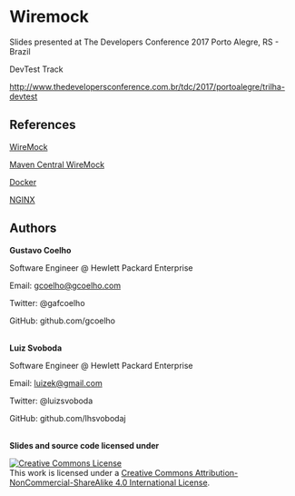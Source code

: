 # Wiremock
Slides presented at The Developers Conference 2017 Porto Alegre, RS - Brazil

DevTest Track

http://www.thedevelopersconference.com.br/tdc/2017/portoalegre/trilha-devtest

## References
[WireMock](http://wiremock.org/)

[Maven Central WireMock](https://search.maven.org/#search%7Cga%7C1%7Cg%3A%22com.github.tomakehurst%22)

[Docker](https://www.docker.com/)

[NGINX](https://www.nginx.com/)

## Authors
**Gustavo Coelho**

Software Engineer @ Hewlett Packard Enterprise

Email: gcoelho@gcoelho.com

Twitter: @gafcoelho

GitHub: github.com/gcoelho
<br><br>

**Luiz Svoboda**

Software Engineer @ Hewlett Packard Enterprise

Email: luizek@gmail.com

Twitter: @luizsvoboda

GitHub: github.com/lhsvobodaj
<br><br>

**Slides and source code licensed under**

<a rel="license" href="http://creativecommons.org/licenses/by-nc-sa/4.0/"><img alt="Creative Commons License" style="border-width:0" src="https://i.creativecommons.org/l/by-nc-sa/4.0/88x31.png" /></a><br />This work is licensed under a <a rel="license" href="http://creativecommons.org/licenses/by-nc-sa/4.0/">Creative Commons Attribution-NonCommercial-ShareAlike 4.0 International License</a>.
